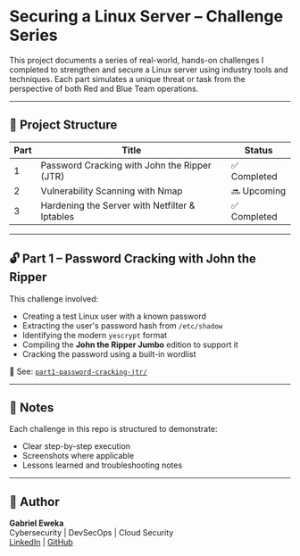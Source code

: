 # Securing a Linux Server – Challenge Series

This project documents a series of real-world, hands-on challenges I completed to strengthen and secure a Linux server using industry tools and techniques. Each part simulates a unique threat or task from the perspective of both Red and Blue Team operations.

---

## 📂 Project Structure

| Part | Title                                           | Status     |
|------|--------------------------------------------------|------------|
| 1    | Password Cracking with John the Ripper (JTR)    | ✅ Completed |
| 2    | Vulnerability Scanning with Nmap                | 🔜 Upcoming |
| 3    | Hardening the Server with Netfilter & Iptables  |  ✅ Completed  |

---

## 🔓 Part 1 – Password Cracking with John the Ripper

This challenge involved:

- Creating a test Linux user with a known password
- Extracting the user's password hash from `/etc/shadow`
- Identifying the modern `yescrypt` format
- Compiling the **John the Ripper Jumbo** edition to support it
- Cracking the password using a built-in wordlist

📁 See: [`part1-password-cracking-jtr/`](./part1-password-cracking-jtr)




---

## 📌 Notes

Each challenge in this repo is structured to demonstrate:
- Clear step-by-step execution
- Screenshots where applicable
- Lessons learned and troubleshooting notes

---

## 🔗 Author

**Gabriel Eweka**  
Cybersecurity | DevSecOps | Cloud Security  
[LinkedIn](https://linkedin.com/in/yourprofile) | [GitHub](https://github.com/yourusername)


